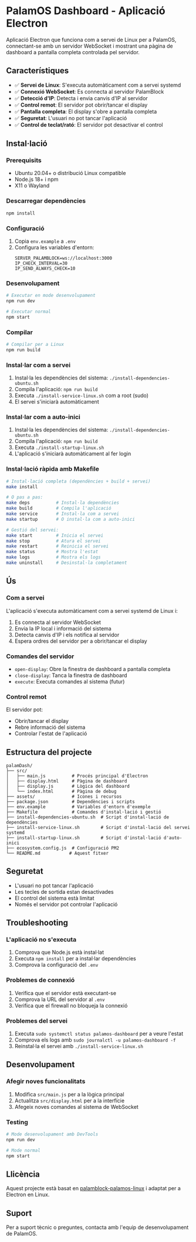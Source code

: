 # PalamOS Dashboard - Aplicació Electron

Aplicació Electron que funciona com a servei de Linux per a PalamOS, connectant-se amb un servidor WebSocket i mostrant una pàgina de dashboard a pantalla completa controlada pel servidor.

## Característiques

- ✅ **Servei de Linux**: S'executa automàticament com a servei systemd
- ✅ **Connexió WebSocket**: Es connecta al servidor PalamBlock
- ✅ **Detecció d'IP**: Detecta i envia canvis d'IP al servidor
- ✅ **Control remot**: El servidor pot obrir/tancar el display
- ✅ **Pantalla completa**: El display s'obre a pantalla completa
- ✅ **Seguretat**: L'usuari no pot tancar l'aplicació
- ✅ **Control de teclat/rató**: El servidor pot desactivar el control

## Instal·lació

### Prerequisits

- Ubuntu 20.04+ o distribució Linux compatible
- Node.js 18+ i npm
- X11 o Wayland

### Descarregar dependències

```bash
npm install
```

### Configuració

1. Copia `env.example` a `.env`
2. Configura les variables d'entorn:
   ```env
   SERVER_PALAMBLOCK=ws://localhost:3000
   IP_CHECK_INTERVAL=30
   IP_SEND_ALWAYS_CHECK=10
   ```

### Desenvolupament

```bash
# Executar en mode desenvolupament
npm run dev

# Executar normal
npm start
```

### Compilar

```bash
# Compilar per a Linux
npm run build
```

### Instal·lar com a servei

1. Instal·la les dependències del sistema: `./install-dependencies-ubuntu.sh`
2. Compila l'aplicació: `npm run build`
3. Executa `./install-service-linux.sh` com a root (sudo)
4. El servei s'iniciarà automàticament

### Instal·lar com a auto-inici

1. Instal·la les dependències del sistema: `./install-dependencies-ubuntu.sh`
2. Compila l'aplicació: `npm run build`
3. Executa `./install-startup-linux.sh`
4. L'aplicació s'iniciarà automàticament al fer login

### Instal·lació ràpida amb Makefile

```bash
# Instal·lació completa (dependències + build + servei)
make install

# O pas a pas:
make deps          # Instal·la dependències
make build         # Compila l'aplicació
make service       # Instal·la com a servei
make startup       # O instal·la com a auto-inici

# Gestió del servei:
make start         # Inicia el servei
make stop          # Atura el servei
make restart       # Reinicia el servei
make status        # Mostra l'estat
make logs          # Mostra els logs
make uninstall     # Desinstal·la completament
```

## Ús

### Com a servei

L'aplicació s'executa automàticament com a servei systemd de Linux i:

1. Es connecta al servidor WebSocket
2. Envia la IP local i informació del sistema
3. Detecta canvis d'IP i els notifica al servidor
4. Espera ordres del servidor per a obrir/tancar el display

### Comandes del servidor

- `open-display`: Obre la finestra de dashboard a pantalla completa
- `close-display`: Tanca la finestra de dashboard
- `execute`: Executa comandes al sistema (futur)

### Control remot

El servidor pot:
- Obrir/tancar el display
- Rebre informació del sistema
- Controlar l'estat de l'aplicació

## Estructura del projecte

```
palamDash/
├── src/
│   ├── main.js          # Procés principal d'Electron
│   ├── display.html     # Pàgina de dashboard
│   ├── display.js       # Lògica del dashboard
│   └── index.html       # Pàgina de debug
├── assets/              # Icones i recursos
├── package.json         # Dependències i scripts
├── env.example          # Variables d'entorn d'exemple
├── Makefile             # Comandes d'instal·lació i gestió
├── install-dependencies-ubuntu.sh  # Script d'instal·lació de dependències
├── install-service-linux.sh        # Script d'instal·lació del servei systemd
├── install-startup-linux.sh        # Script d'instal·lació d'auto-inici
├── ecosystem.config.js  # Configuració PM2
└── README.md           # Aquest fitxer
```

## Seguretat

- L'usuari no pot tancar l'aplicació
- Les tecles de sortida estan desactivades
- El control del sistema està limitat
- Només el servidor pot controlar l'aplicació

## Troubleshooting

### L'aplicació no s'executa

1. Comprova que Node.js està instal·lat
2. Executa `npm install` per a instal·lar dependències
3. Comprova la configuració del `.env`

### Problemes de connexió

1. Verifica que el servidor està executant-se
2. Comprova la URL del servidor al `.env`
3. Verifica que el firewall no bloqueja la connexió

### Problemes del servei

1. Executa `sudo systemctl status palamos-dashboard` per a veure l'estat
2. Comprova els logs amb `sudo journalctl -u palamos-dashboard -f`
3. Reinstal·la el servei amb `./install-service-linux.sh`

## Desenvolupament

### Afegir noves funcionalitats

1. Modifica `src/main.js` per a la lògica principal
2. Actualitza `src/display.html` per a la interfície
3. Afegeix noves comandes al sistema de WebSocket

### Testing

```bash
# Mode desenvolupament amb DevTools
npm run dev

# Mode normal
npm start
```

## Llicència

Aquest projecte està basat en [palamblock-palamos-linux](https://github.com/aniollidon/palamblock-palamos-linux) i adaptat per a Electron en Linux.

## Suport

Per a suport tècnic o preguntes, contacta amb l'equip de desenvolupament de PalamOS.
